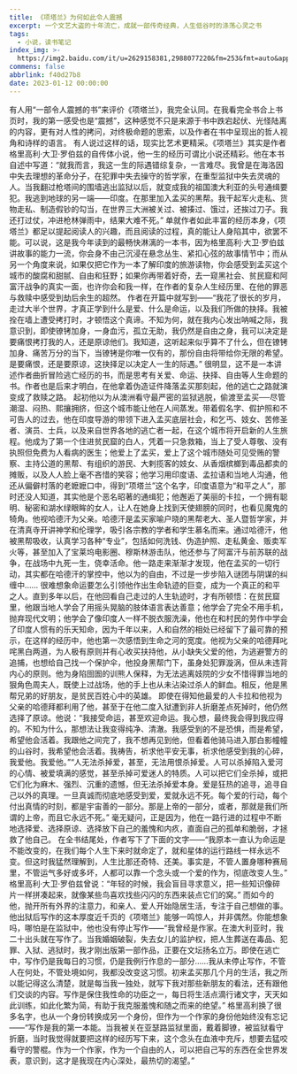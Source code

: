 ```yaml
---
title: 《项塔兰》为何如此令人震撼
excerpt: 一个文艺大盗的十年流亡，成就一部传奇经典，人生低谷时的涤荡心灵之书
tags:
  - 小说，读书笔记
index_img: >-
  https://img2.baidu.com/it/u=2629158381,2988077220&fm=253&fmt=auto&app=138&f=JPEG?w=640&h=360
commens: false
abbrlink: f40d27b8
date: 2023-01-12 00:00:00
---
```

有人用“一部令人震撼的书”来评价《项塔兰》，我完全认同。在我看完全书合上书页时，我的第一感受也是“震撼”，这种感觉不只是来源于书中跌宕起伏、光怪陆离的内容，更有对人性的拷问，对终极命题的思索，以及作者在书中呈现出的哲人视角和诗样的语言。
有人说过这样的话，现实比艺术更精采。《项塔兰》其实是作者格里高利·大卫·罗伯兹的自传体小说，他一生的经历可谓比小说还精彩。他在本书自述中写道：“就我而言，我这一生的际遇错综复杂，一言难尽。我曾是在海洛因中失去理想的革命分子，在犯罪中失去操守的哲学家，在重型监狱中失去灵魂的人。当我翻过枪塔间的围墙逃出监狱以后，就变成我的祖国澳大利亚的头号通缉要犯。我逃到地球的另一端——印度。在那里加入孟买的黑帮。我干起军火走私、货物走私、制造假钞的勾当，在世界三大洲被关过、被揍过、饿过，还挨过刀子。我还打过仗，冲进枪林弹雨中，结果大难不死。”
单就作者如此丰富的经历本身，《项塔兰》都足以提起阅读人的兴趣，而且阅读的过程，真的能让人身陷其中，欲罢不能。可以说，这是我今年读到的最畅快淋漓的一本书，因为格里高利·大卫·罗伯兹讲故事的能力一流，你会身不由己沉浸在悬念丛生、紧扣心弦的故事情节中；而从另一个角度来说，如果仅把它作为一本了解印度的旅游读物，你会感受到孟买这个城市的酸腐和甜腻、自由和狂野；如果你再带着好奇，去一窥黑社会、贫民窟和阿富汗战争的真实一面，也许你会和我一样，在作者的复杂人生经历里、在他的罪恶与救赎中感受到劫后余生的超然。
作者在开篇中就写到——“我花了很长的岁月，走过大半个世界，才真正学到什么是爱、什么是命运，以及我们所做的抉择。我被拴在墙上遭受拷打时，才顿悟这个真谛。不知为何，就在我内心发出呐喊之际，我意识到，即使镣铐加身，一身血污，孤立无助，我仍然是自由之身，我可以决定是要痛恨拷打我的人，还是原谅他们。我知道，这听起来似乎算不了什么，但在镣铐加身、痛苦万分的当下，当镣铐是你唯一仅有的，那份自由将带给你无限的希望。是要痛恨，还是要原谅，这抉择足以决定人一生的际遇。”
很明显，这不是一本讲述作者曲折冒险逃亡经历的书，而是思考有关爱、命运、抉择、自由等人生命题的书。作者也是后来才明白，在他拿着伪造证件降落孟买那刻起，他的逃亡之路就演变成了救赎之路。
起初他以为从澳洲看守最严密的监狱逃脱，偷渡至孟买──尽管潮湿、闷热、熙攘拥挤，但这个城市能让他在人间蒸发。带着假名字、假护照和不可告人的过去，他在印度导游的带领下进入孟买底层社会，和乞丐、妓女、苦修圣者、演员、士兵，以及来自世界各地的逃亡者一起，在这个城市将开启新的人生旅程。他成为了第一个住进贫民窟的白人，凭着一只急救箱，当上了受人尊敬、没有执照但免费为人看病的医生；他爱上了孟买，爱上了这个城市随处可见受贿的警察、主持公道的黑帮、有组织的游民、大剌揽客的妓女、从香烟槟榔到毒品都卖的摊贩，以及人人脸上毫不吝惜的笑容；他学习用印度语、孟拉语和当地人沟通，他还从偏僻村落的老嬷嬷口中，得到“项塔兰”这个名字，印度语意为“和平之人”，那时还没人知道，其实他是个恶名昭著的通缉犯；他邂逅了美丽的卡拉，一个拥有聪明、秘密和湖水绿眼眸的女人，让人在她身上找到天使翅膀的同时，也看见魔鬼的犄角。他视哈德汗为父亲。哈德汗是孟买家喻户晓的黑帮老大、圣人暨哲学家，并在清真寺开讲神学和伦理学，吸引各宗教的学者和学生慕名而来。通过哈德汗，他被黑帮吸收，认真学习各种“专业”，包括如何洗钱、伪造护照、走私黄金、贩卖军火等，甚至加入了宝莱坞电影圈、穆斯林游击队，他还参与了阿富汗与前苏联的战争，在战场中九死一生，侥幸活命。他一路走来渐渐才发现，他在孟买的一切行动，其实都在哈德汗的掌控中，他以为的自由，不过是一步步陷入谜团与阴谋的纠缠中……
很难想象命运要怎么引领他作出生命轨迹的巨变，成为一个真正的和平之人。直到多年以后，在他回看自己走过的人生轨迹时，才有所顿悟：在贫民窟里，他跟当地人学会了用摇头晃脑的肢体语言表达善意；他学会了完全不用手机，抛弃现代文明；他学会了像印度人一样不脱衣服洗澡，他也在和村民的劳作中学会了印度人惯有的乐天知命，因为千年以来，人和自然的相处已经留下了最可靠的预示，在这样的经历中，他也第一次感悟到生命之河的宽度。他视为父亲的哈德拜叱咤黑白两道，为人极有原则并有心收买扶持他，从小缺失父爱的他，为逃避警方的追捕，也想给自己找一个保护伞，他投身黑帮门下，虽身处犯罪漩涡，但从未违背内心的原则。他为身陷囹圄的训熊人保释，为无法逃离妓院的少女不惜得罪当地的狠角色周夫人，既使上过战场，他的手上也从未沾染过杀人的鲜血。相反，他是黑帮兄弟的好朋友，是贫民百姓心中的英雄。
即使在得知他最爱的人卡拉和他视为父亲的哈德拜都利用了他，甚至于在他二度入狱遭到非人折磨差点死掉时，他仍然选择了原谅。他说：“我接受命运，甚至欢迎命运。我心想，最终我会得到我应得的。不知为什么，那想法让我变得纯净、清澈。我感受到的不是恐惧，而是希望，希望他会活着。我跟他之间完了，我不想再见到他，但看着他骑马进入那白影幢幢的山谷时，我希望他会活着。我祷告，祈求他平安无事，祈求他感受到我的心碎，我爱他。我爱他。”“人无法杀掉爱，甚至，无法用恨杀掉爱。人可以杀掉陷入爱河的心情、被爱填满的感觉，甚至杀掉可爱迷人的特质。人可以把它们全杀掉，或把它们化为麻木、强烈、沉重的遗憾，但无法杀掉爱本身。爱是狂热的追寻，追寻自己以外的真理。一旦真诚而彻底地感受到爱，爱就永远不死。每个爱的行动，每个付出真情的时刻，都是宇宙善的一部分。那是上帝的一部分，或者，那就是我们所谓的上帝，而且它永远不死。”
毫无疑问，正是因为，他在一路行进的过程中不断地选择爱、选择原谅、选择放下自己的羞愧和内疚，直面自己的孤单和脆弱，才拯救了他自己。
在全书结尾处，作者写下了下面的文字——“我原本一直认为命运是不能改变的，在我们每个人生下来时就命定了，就和星体的运行路线一样永远不变。但这时我猛然理解到，人生比那还奇特、还美。事实是，不管人置身哪种赛局里，不管运气多好或多坏，人都可以靠一个念头或一个爱的作为，彻底改变人生。”
格里高利·大卫·罗伯兹曾说：“年轻的时候，我会盲目寻求意义，把一些知识像碎片一样拼凑起来，就像某些鸟喜欢找些闪闪的东西来装点它们的窝。” 而如今的他，抛开所有外界的注意力，和亲人、爱人开始隐居生活，专注于自己想做的事。他出狱后写作的这本厚度近千页的《项塔兰》能够一鸣惊人，并非偶然。你能想象吗，哪怕是在监狱中，他也没有停止写作——“我曾经是作家。在澳大利亚时，我二十出头就在写作了。当我婚姻破裂，失去女儿的监护权，把人生葬送在毒品、犯罪、入狱、逃狱时，我才刚出版第一部作品，正要在文坛扬名立万。即使在逃亡中，写作仍是我每日的习惯，仍是我例行作息的一部分……我从未停止写作，不管人在何处，不管处境如何，我都没改变这习惯。初来孟买那几个月的生活，我之所以能记得这么清楚，就是每当我一独处，就写下我对那些新朋友的看法，还有跟他们交谈的内容。写作是保住我性命的功臣之一，每日将生活点滴行诸文字，天天如此训练，如此化繁为简，有助于我克服羞愧和随之而来的绝望。”
格里高利换了很多名字，也从一个身份转换成另一个身份，但作为一个作家的身份他始终没有忘记——“写作是我的第一本能。当我被关在亚瑟路监狱里面，戴着脚镣，被监狱看守折磨，当时我觉得就要把这样的经历写下来，这个念头在血液中充斥，想要去猛咬看守的警棍。作为一个作家，作为一个自由的人，可以把自己写的东西在全世界发表，意识到，这才是我现在内心深处，最热切的渴望。”